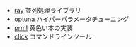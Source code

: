 - [ray](https://www.ray.io/)
並列処理ライブラリ
- [optuna](https://optuna.org/)
ハイパーパラメータチューニング
- [prml](https://github.com/ctgk/PRML)
黄色い本の実装
- [click](https://click.palletsprojects.com/en/8.0.x/)
コマンドラインツール
